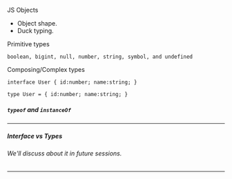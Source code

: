 JS Objects

- Object shape.
- Duck typing.

Primitive types

`boolean, bigint, null, number, string, symbol, and undefined`

Composing/Complex types

`interface User { id:number; name:string; }`

`type User = { id:number; name:string; }`

##### `typeof` and `instanceOf`

---

##### Interface vs Types

###### We'll discuss about it in future sessions.

---
